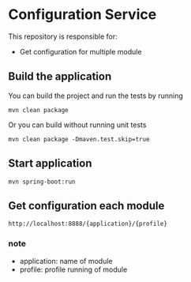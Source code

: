 # Configuration Service

This repository is responsible for:
* Get configuration for multiple module

## Build the application
You can build the project and run the tests by running
```shell
mvn clean package
```

Or you can build without running unit tests
```shell 
mvn clean package -Dmaven.test.skip=true
```

## Start application
```shell
mvn spring-boot:run
```

## Get configuration each module
```
http://localhost:8888/{application}/{profile}
```
### note
* application: name of module
* profile: profile running of module
